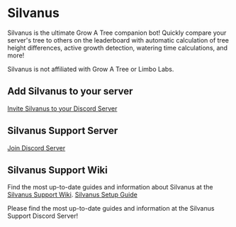 # Silvanus
Silvanus is the ultimate Grow A Tree companion bot! Quickly compare your server's tree to others on the leaderboard with automatic calculation of tree height differences, active growth detection, watering time calculations, and more!

Silvanus is not affiliated with Grow A Tree or Limbo Labs. 

## Add Silvanus to your server
[Invite Silvanus to your Discord Server](https://discord.com/api/oauth2/authorize?client_id=521624335119810561&permissions=275146475520&scope=applications.commands%20bot)

## Silvanus Support Server
[Join Discord Server](https://discord.gg/g5JRGn7PxU)

## Silvanus Support Wiki
Find the most up-to-date guides and information about Silvanus at the [Silvanus Support Wiki](https://silvanus.vfsh.dev/).
[Silvanus Setup Guide](https://silvanus.vfsh.dev/en/setup)

Please find the most up-to-date guides and information at the Silvanus Support Discord Server!
